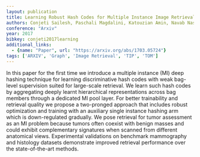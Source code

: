 ```yaml
---
layout: publication
title: Learning Robust Hash Codes for Multiple Instance Image Retrieval
authors: Conjeti Sailesh, Paschali Magdalini, Katouzian Amin, Navab Nassir
conference: "Arxiv"
year: 2017
bibkey: conjeti2017learning
additional_links:
  - {name: "Paper", url: "https://arxiv.org/abs/1703.05724"}
tags: ['ARXIV', 'Graph', 'Image Retrieval', 'TIP', 'TOM']
---
```

In this paper for the first time we introduce a multiple instance (MI) deep hashing technique for learning discriminative hash codes with weak bag-level supervision suited for large-scale retrieval. We learn such hash codes by aggregating deeply learnt hierarchical representations across bag members through a dedicated MI pool layer. For better trainability and retrieval quality we propose a two-pronged approach that includes robust optimization and training with an auxiliary single instance hashing arm which is down-regulated gradually. We pose retrieval for tumor assessment as an MI problem because tumors often coexist with benign masses and could exhibit complementary signatures when scanned from different anatomical views. Experimental validations on benchmark mammography and histology datasets demonstrate improved retrieval performance over the state-of-the-art methods.
